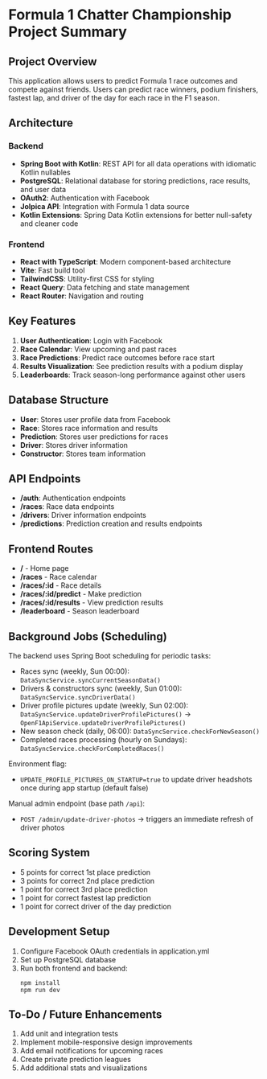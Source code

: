 # Formula 1 Chatter Championship Project Summary

## Project Overview
This application allows users to predict Formula 1 race outcomes and compete against friends. Users can predict race winners, podium finishers, fastest lap, and driver of the day for each race in the F1 season.

## Architecture

### Backend
- **Spring Boot with Kotlin**: REST API for all data operations with idiomatic Kotlin nullables
- **PostgreSQL**: Relational database for storing predictions, race results, and user data
- **OAuth2**: Authentication with Facebook
- **Jolpica API**: Integration with Formula 1 data source
- **Kotlin Extensions**: Spring Data Kotlin extensions for better null-safety and cleaner code

### Frontend
- **React with TypeScript**: Modern component-based architecture
- **Vite**: Fast build tool
- **TailwindCSS**: Utility-first CSS for styling
- **React Query**: Data fetching and state management
- **React Router**: Navigation and routing

## Key Features
1. **User Authentication**: Login with Facebook
2. **Race Calendar**: View upcoming and past races
3. **Race Predictions**: Predict race outcomes before race start
4. **Results Visualization**: See prediction results with a podium display
5. **Leaderboards**: Track season-long performance against other users

## Database Structure
- **User**: Stores user profile data from Facebook
- **Race**: Stores race information and results
- **Prediction**: Stores user predictions for races
- **Driver**: Stores driver information
- **Constructor**: Stores team information

## API Endpoints
- **/auth**: Authentication endpoints
- **/races**: Race data endpoints
- **/drivers**: Driver information endpoints
- **/predictions**: Prediction creation and results endpoints

## Frontend Routes
- **/** - Home page
- **/races** - Race calendar
- **/races/:id** - Race details
- **/races/:id/predict** - Make prediction
- **/races/:id/results** - View prediction results
- **/leaderboard** - Season leaderboard

## Background Jobs (Scheduling)

The backend uses Spring Boot scheduling for periodic tasks:

- Races sync (weekly, Sun 00:00): `DataSyncService.syncCurrentSeasonData()`
- Drivers & constructors sync (weekly, Sun 01:00): `DataSyncService.syncDriverData()`
- Driver profile pictures update (weekly, Sun 02:00): `DataSyncService.updateDriverProfilePictures()` → `OpenF1ApiService.updateDriverProfilePictures()`
- New season check (daily, 06:00): `DataSyncService.checkForNewSeason()`
- Completed races processing (hourly on Sundays): `DataSyncService.checkForCompletedRaces()`

Environment flag:

- `UPDATE_PROFILE_PICTURES_ON_STARTUP=true` to update driver headshots once during app startup (default false)

Manual admin endpoint (base path `/api`):

- `POST /admin/update-driver-photos` → triggers an immediate refresh of driver photos

## Scoring System
- 5 points for correct 1st place prediction
- 3 points for correct 2nd place prediction
- 1 point for correct 3rd place prediction
- 1 point for correct fastest lap prediction
- 1 point for correct driver of the day prediction

## Development Setup
1. Configure Facebook OAuth credentials in application.yml
2. Set up PostgreSQL database
3. Run both frontend and backend:
   ```
   npm install
   npm run dev
   ```

## To-Do / Future Enhancements
1. Add unit and integration tests
2. Implement mobile-responsive design improvements
3. Add email notifications for upcoming races
4. Create private prediction leagues
5. Add additional stats and visualizations 
